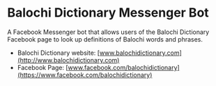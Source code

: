 # Balochi Dictionary Messenger Bot
A Facebook Messenger bot that allows users of the Balochi Dictionary Facebook page to look up definitions of Balochi words and phrases.


* Balochi Dictionary website:
[www.balochidictionary.com](http://www.balochidictionary.com)
* Facebook Page:
[www.facebook.com/balochidictionary](https://www.facebook.com/balochidictionary)
